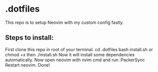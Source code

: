 # .dotfiles
This repo is to setup Neovim with my custom config fastly.

## Steps to install:
First clone this repo in root of your terminal.
cd .dotfiles
bash install.sh or chmod +x then ./install.sh
Now it will install some dependencies automatically.
Now open neovim with nvim cmd and run :PackerSync
Restart neovim.
Done!
